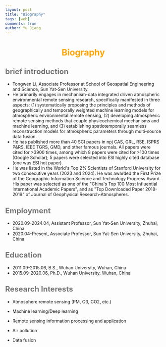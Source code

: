 ```yaml
---
layout: post
title: "Biography"
tags: [web]
comments: true
author: Yu Jiang
---
```



# <center><font font color= orange>Biography</font> </center>
## <font font size=5em font color=#777> brief introduction</font>
* Tongwen Li, Associate Professor at School of Geospatial Engineering and Science, Sun Yat-Sen University.
* He primarily engages in mechanism-data integrated driven atmospheric environmental remote sensing research, specifically manifested in three aspects: (1) systematically proposing the principles and methods of geographically and temporally weighted machine learning models for atmospheric environmental remote sensing, (2) developing atmospheric remote sensing methods that couple physicochemical mechanisms and machine learning, and (3) establishing spatiotemporally seamless reconstruction models for atmospheric parameters through multi-source data fusion.
* He has published more than 40 SCI papers in npj CAS, GRL, RSE, ISPRS P&RS, IEEE TGRS, GMD, and other famous journals. All papers were cited for >3900 times, among which 8 papers were cited for >100 times (Google Scholar); 5 papers were selected into ESI highly cited database (one was ESI hot paper).
* He was listed in the World's Top 2% Scientists of Stanford University for two consecutive years (2023 and 2024). He was awarded the First Prize of the Geographic Information Science and Technology Progress Award. His paper was selected as one of the "China's Top 100 Most Influential International Academic Papers", and as "Top Downloaded Paper 2018-2019" of Journal of Geophysical Research-Atmospheres.

## <font font size=5em font color=#777> Employment</font>
* 2020.09-2024.04, Assistant Professor, Sun Yat-Sen University, Zhuhai, China
* 2020.04-Present, Associate Professor, Sun Yat-Sen University, Zhuhai, China

## <font font size=5em font color=#777> Education</font>
* 2011.09-2015.06, B.S., Wuhan University, Wuhan, China
* 2015.09-2020.06, Ph.D., Wuhan University, Wuhan, China

## <font font size=5em font color=#777> Research Interests</font>
* Atmosphere remote sensing (PM, O3, CO2, etc.)

* Machine learning/Deep learning

* Remote sensing information processing and application

* Air pollution

* Data fusion
